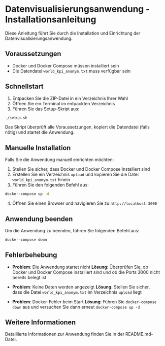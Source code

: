 # Datenvisualisierungsanwendung - Installationsanleitung

Diese Anleitung führt Sie durch die Installation und Einrichtung der Datenvisualisierungsanwendung.

## Voraussetzungen

- Docker und Docker Compose müssen installiert sein
- Die Datendatei `world_kpi_anonym.txt` muss verfügbar sein

## Schnellstart

1. Entpacken Sie die ZIP-Datei in ein Verzeichnis Ihrer Wahl
2. Öffnen Sie ein Terminal im entpackten Verzeichnis
3. Führen Sie das Setup-Skript aus:

```bash
./setup.sh
```

Das Skript überprüft alle Voraussetzungen, kopiert die Datendatei (falls nötig) und startet die Anwendung.

## Manuelle Installation

Falls Sie die Anwendung manuell einrichten möchten:

1. Stellen Sie sicher, dass Docker und Docker Compose installiert sind
2. Erstellen Sie ein Verzeichnis `upload` und kopieren Sie die Datei `world_kpi_anonym.txt` hinein
3. Führen Sie den folgenden Befehl aus:

```bash
docker-compose up -d
```

4. Öffnen Sie einen Browser und navigieren Sie zu `http://localhost:3000`

## Anwendung beenden

Um die Anwendung zu beenden, führen Sie folgenden Befehl aus:

```bash
docker-compose down
```

## Fehlerbehebung

- **Problem**: Die Anwendung startet nicht
  **Lösung**: Überprüfen Sie, ob Docker und Docker Compose installiert sind und ob die Ports 3000 nicht bereits belegt ist

- **Problem**: Keine Daten werden angezeigt
  **Lösung**: Stellen Sie sicher, dass die Datei `world_kpi_anonym.txt` im Verzeichnis `upload` liegt

- **Problem**: Docker-Fehler beim Start
  **Lösung**: Führen Sie `docker-compose down` aus und versuchen Sie dann erneut `docker-compose up -d`

## Weitere Informationen

Detaillierte Informationen zur Anwendung finden Sie in der README.md-Datei.
